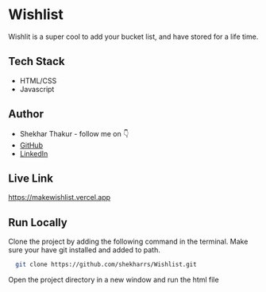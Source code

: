 # Wishlist

Wishlit is a super cool to add your bucket list, and have stored for a life time.


## Tech Stack

- HTML/CSS
- Javascript


## Author

-   Shekhar Thakur - follow me on 👇
-   [GitHub](https://github.com/shekharrs)
-   [LinkedIn](https://www.linkedin.com/in/thakurshekhar/)


## Live Link

https://makewishlist.vercel.app


## Run Locally

Clone the project by adding the following command in the terminal.
Make sure your have git installed and added to path.

```bash
  git clone https://github.com/shekharrs/Wishlist.git
```

Open the project directory in a new window and run the html file
